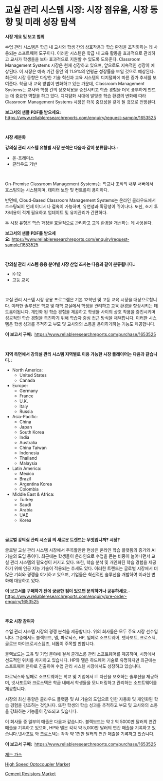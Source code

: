 <p><h1>교실 관리 시스템 시장: 시장 점유율, 시장 동향 및 미래 성장 탐색</h1></p><p><strong>시장 개요 및 보고 범위</strong></p>
<p><p>수업 관리 시스템은 학급 내 교사와 학생 간의 상호작용과 학습 환경을 조직화하는 데 사용되는 소프트웨어 도구이다. 이러한 시스템은 학급 내 교육 활동을 효과적으로 관리하고 교사가 학생들을 보다 효과적으로 지원할 수 있도록 도와준다. Classroom Management Systems 시장은 현재 성장하고 있으며, 앞으로도 지속적인 성장이 예상된다. 이 시장은 예측 기간 동안 약 11.9%의 연평균 성장률을 보일 것으로 예상된다. 최근의 시장 동향은 다양한 기술 혁신과 교육 시스템의 디지털화에 따른 증가 추세를 보여준다. 학급 내 교육 방법이 변화하고 있는 가운데, Classroom Management Systems는 교사와 학생 간의 상호작용을 증진시키고 학습 경험을 더욱 풍부하게 만드는 데 중요한 역할을 하고 있다. 디지턈화 시대에 발맞춘 학습 환경의 변화에 따라 Classroom Management Systems 시장은 더욱 중요성을 갖게 될 것으로 전망된다.</p></p>
<p><strong>보고서의 샘플 PDF를 받으세요:</strong> <a href="https://www.reliableresearchreports.com/enquiry/request-sample/1653525">https://www.reliableresearchreports.com/enquiry/request-sample/1653525</a></p>
<p>&nbsp;</p>
<p><strong>시장 세분화</strong></p>
<p><strong>강의실 관리 시스템 유형별 시장 분석은 다음과 같이 분류됩니다.:</strong></p>
<p><ul><li>온-프레미스</li><li>클라우드 기반</li></ul></p>
<p>&nbsp;</p>
<p><p>On-Premise Classroom Management Systems는 학교나 조직의 내부 서버에서 호스팅되는 시스템이며, 데이터 보안 및 컨트롤이 용이하다. </p><p>반면에, Cloud-Based Classroom Management Systems는 온라인 클라우드에서 호스팅되어 언제 어디서나 접속이 가능하며, 유연성과 확장성이 뛰어나다. 또한, 초기 투자비용이 적게 필요하고 업데이트 및 유지관리가 간편하다. </p><p>두 시장 유형은 학습 과정을 효율적으로 관리하고 교육 환경을 개선하는 데 사용된다.</p></p>
<p><strong>보고서의 샘플 PDF를 받으세요:</strong>&nbsp;<a href="https://www.reliableresearchreports.com/enquiry/request-sample/1653525">https://www.reliableresearchreports.com/enquiry/request-sample/1653525</a></p>
<p>&nbsp;</p>
<p><strong> 강의실 관리 시스템 응용 분야별 시장 산업 조사는 다음과 같이 분류됩니다.:</strong></p>
<p><ul><li>K-12</li><li>고등 교육</li></ul></p>
<p>&nbsp;</p>
<p><p>교실 관리 시스템 시장 응용 프로그램은 기본 12학년 및 고등 교육 시장을 대상으로합니다. 이러한 솔루션은 학교 및 대학 교실에서 학생을 관리하고 교육 환경을 향상시키는 데 도움이됩니다. 개인화 된 학습 경험을 제공하고 학생들 사이의 상호 작용을 증진시키며 성공적인 학습 경험을 촉진하기 위해 학습자 중심 접근 방식을 채택합니다. 이러한 시스템은 학생 성과를 추적하고 부모 및 교사와의 소통을 용이하게하는 기능도 제공합니다.</p></p>
<p><strong>이 보고서 구매:</strong>&nbsp; <a href="https://www.reliableresearchreports.com/purchase/1653525">https://www.reliableresearchreports.com/purchase/1653525</a></p>
<p>&nbsp;</p>
<p><strong>지역 측면에서 강의실 관리 시스템 지역별로 이용 가능한 시장 플레이어는 다음과 같습니다.:</strong></p>
<p><ul>
    <li>
        North America:
        <ul>
            <li>United States</li>
            <li>Canada</li>
        </ul>
    </li>
    <li>
        Europe:
        <ul>
            <li>Germany</li>
            <li>France</li>
            <li>U.K.</li>
            <li>Italy</li>
            <li>Russia</li>
        </ul>
    </li>
    <li>
        Asia-Pacific:
        <ul>
            <li>China</li>
            <li>Japan</li>
            <li>South Korea</li>
            <li>India</li>
            <li>Australia</li>
            <li>China Taiwan</li>
            <li>Indonesia</li>
            <li>Thailand</li>
            <li>Malaysia</li>
        </ul>
    </li>
    <li>
        Latin America:
        <ul>
            <li>Mexico</li>
            <li>Brazil</li>
            <li>Argentina Korea</li>
            <li>Colombia</li>
        </ul>
    </li>
    <li>
        Middle East & Africa:
        <ul>
            <li>Turkey</li>
            <li>Saudi</li>
            <li>Arabia</li>
            <li>UAE</li>
            <li>Korea</li>
        </ul>
    </li>
    </ul></p>
<p>&nbsp;</p>
<p><strong>글로벌 강의실 관리 시스템 의 새로운 트렌드는 무엇입니까? 시장?</strong></p>
<p><p>글로벌 교실 관리 시스템 시장에서 주목할만한 현상은 온라인 학습 플랫폼의 증가와 AI 기술의 도입 등이다. 최근에는 학생들이 온라인으로 수업을 듣는 비중이 늘어나면서 교실 관리 시스템의 필요성이 커지고 있다. 또한, 학습 분석 및 개인화된 학습 경험을 제공하기 위해 인공 지능 기술이 적용되는 추세도 있다. 이러한 트렌드는 글로벌 시장에서 더 많은 기회와 경쟁을 야기하고 있으며, 기업들은 혁신적인 솔루션을 개발하여 이러한 변화에 대응하고 있다.</p></p>
<p><strong>이 보고서를 구매하기 전에 궁금한 점이 있으면 문의하거나 공유하세요.</strong>- <a href="https://www.reliableresearchreports.com/enquiry/pre-order-enquiry/1653525">https://www.reliableresearchreports.com/enquiry/pre-order-enquiry/1653525</a></p>
<p>&nbsp;</p>
<p><strong>주요 시장 참여자</strong></p>
<p><p>수업 관리 시스템 시장의 경쟁 분석을 제공합니다. 위의 회사들은 모두 주요 시장 선수입니다. 그중에서도 블랙보드, 델, 파로닉스, HP, 임페로 소프트웨어, 넷사포트, 크로스텍, 글로브 마이크로시스템즈, 네톱이 주목할 만합니다.</p><p>블랙보드는 교육 및 기업 분야에 걸쳐 클래스룸 관리 소프트웨어를 제공하며, 시장에서 선도적인 위치를 차지하고 있습니다. HP와 델은 하드웨어 기술로 유명하지만 최근에는 소프트웨어 분야로 진출하여 수업 관리 시스템 시장에서도 성장하고 있습니다.</p><p>파로닉스와 임페로 소프트웨어는 학교 및 기업에서 IT 자산을 보호하는 솔루션을 제공하며, 넷사포트와 크로스텍은 학급 내에서 학생들을 모니터링하고 관리하는 소프트웨어를 제공합니다.</p><p>시장의 최신 동향은 클라우드 플랫폼 및 AI 기술의 도입으로 인한 자동화 및 개인화된 학습 경험을 강조하는 것입니다. 또한 학생의 학습 성과를 추적하고 부모 및 교사와의 소통을 강화하는 기능들이 강조되고 있습니다.</p><p>이 회사들 중 일부의 매출은 다음과 같습니다. 블랙보드는 약 2 억 5000만 달러의 연간 매출을 기록하고 있으며, HP와 델은 각각 약 5,000만 달러의 연간 매출을 기록하고 있습니다.넷사포트 와 크로스텍는 각각 약 1천만 달러의 연간 매출을 기록하고 있습니다.</p></p>
<p><strong>이 보고서 구매:</strong>&nbsp;&nbsp;<a href="https://www.reliableresearchreports.com/purchase/1653525">https://www.reliableresearchreports.com/purchase/1653525</a></p>
<p><p><a href="https://github.com/Penelolack456456/Market-Research-Report-List-1/blob/main/327603310881.md">제논 가스</a></p><p><a href="https://github.com/provorikovar/Market-Research-Report-List-3/blob/main/high-speed-optocoupler-market.md">High Speed Optocoupler Market</a></p><p><a href="https://github.com/CliffMedina6/Market-Research-Report-List-4/blob/main/cement-resistors-market.md">Cement Resistors Market</a></p></p>

